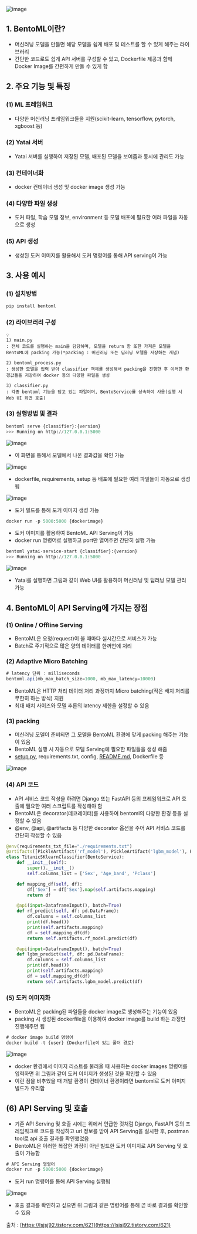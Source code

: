 ![image](https://user-images.githubusercontent.com/87981867/212082015-7755192f-49cb-460b-af89-475378aeb9ed.png)

## 1. BentoML이란?

- 머신러닝 모델을 만들면 해당 모델을 쉽게 배포 및 테스트를 할 수 있게 해주는 라이브러리
- 간단한 코드로도 쉽게 API 서버를 구성할 수 있고, Dockerfile 제공과 함께 Docker Image를 간편하게 만들 수 있게 함

## 2. 주요 기능 및 특징

### (1) ML 프레임워크

- 다양한 머신러닝 프레임워크들을 지원(scikit-learn, tensorflow, pytorch, xgboost 등)

### (2) Yatai 서버

- Yatai 서버를 실행하여 저장된 모델, 배포된 모델을 보여줌과 동시에 관리도 가능

### (3) 컨테이너화

- docker 컨테이너 생성 및 docker image 생성 가능

### (4) 다양한 파일 생성

- 도커 파일, 학습 모델 정보, environment 등 모델 배포에 필요한 여러 파일을 자동으로 생성

### (5) API 생성

- 생성된 도커 이미지를 활용해서 도커 명령어를 통해 API serving이 가능

## 3. 사용 예시

### (1) 설치방법

```python
pip install bentoml
```

### (2) 라이브러리 구성

```
💡
1) main.py
: 전체 코드를 실행하는 main을 담당하며, 모델을 return 함 또한 가져온 모델을 BentoML에 packing 가능(*packing : 머신러닝 또는 딥러닝 모델을 저장하는 개념) 

2) bentoml_process.py
: 생성한 모델을 입력 받아 classifier 객체를 생성해서 packing을 진행한 후 이러한 환경값들을 저장하여 docker 등의 다양한 파일을 생성

3) classifier.py
: 각종 bentoml 기능을 담고 있는 파일이며, BentoService를 상속하여 사용(실행 시 Web UI 화면 호출)
```

### (3) 실행방법 및 결과

```python
bentoml serve {classifier}:{version}
>>> Running on http://127.0.0.1:5000
```

![image](https://user-images.githubusercontent.com/87981867/212082268-949a4781-5cfb-40d1-9d5b-14b07cc29d82.png)

- 이 화면을 통해서 모델에서 나온 결과값을 확인 가능

![image](https://user-images.githubusercontent.com/87981867/212082331-3ae18fbb-60a2-4f87-a5aa-49f4f6135e53.png)

- dockerfile, requirements, setup 등 배포에 필요한 여러 파일들이 자동으로 생성 됨

![image](https://user-images.githubusercontent.com/87981867/212082391-02b53450-9b18-4ff9-9851-12723383d86e.png)

- 도커 빌드를 통해 도커 이미지 생성 가능

```python
docker run -p 5000:5000 {dockerimage}
```

- 도커 이미지를 활용하여 BentoML API Serving이 가능
- docker run 명령어로 실행하고 port만 열어주면 간단히 실행 가능

```python
bentoml yatai-service-start {classifier}:{version}
>>> Running on http://127.0.0.1:5000
```

![image](https://user-images.githubusercontent.com/87981867/212082481-33922931-973f-4808-8ed4-0548df490b6b.png)

- Yatai를 실행하면 그림과 같이 Web UI를 활용하여 머신러닝 및 딥러닝 모델 관리 가능

## 4. BentoML이 API Serving에 가지는 장점

### (1) Online / Offline Serving

- BentoML은 요청(request)이 올 때마다 실시간으로 서비스가 가능
- Batch로 주기적으로 많은 양의 데이터를 한꺼번에 처리

### (2) Adaptive Micro Batching

```jsx
# latency 단위 : milliseconds
bentoml.api(mb_max_batch_size=1000, mb_max_latency=10000)
```

- BentoML은 HTTP 처리 데이터 처리 과정까지 Micro batching(작은 배치 처리를 무한히 하는 방식) 지원
- 최대 배치 사이즈와 모델 추론의 latency 제한을 설정할 수 있음

### (3) packing

- 머신러닝 모델이 준비되면 그 모델을 BentoML 환경에 맞게 packing 해주는 기능이 있음
- BentoML 실행 시 자동으로 모델 Serving에 필요한 파일들을 생성 해줌
- [setup.py](http://setup.py/), requirements.txt, config, [README.md](http://readme.md/), Dockerfile 등

![image](https://user-images.githubusercontent.com/87981867/221738884-66710762-3c1c-4070-92f2-e33f176e8bed.png)

### (4) API 코드

- API 서비스 코드 작성을 하려면 Django 또는 FastAPI 등의 프레임워크로 API 호출에 필요한 여러 스크립트를 작성해야 함
- BentoML은 decorator(데코레이터)를 사용하여 bentoml의 다양한 환경 등을 설정할 수 있음
- @env, @api, @artifacts 등 다양한 decorator 옵션을 주어 API 서비스 코드를 간단히 작성할 수 있음

```python
@env(requirements_txt_file="./requirements.txt")
@artifacts([PickleArtifact('rf_model'), PickleArtifact('lgbm_model'), PickleArtifact('mapping')])
class TitanicSKlearnClassifier(BentoService):
    def __init__(self):
        super().__init__()
        self.columns_list = ['Sex', 'Age_band', 'Pclass']

    def mapping_df(self, df):
        df['Sex'] = df['Sex'].map(self.artifacts.mapping)
        return df

    @api(input=DataframeInput(), batch=True)
    def rf_predict(self, df: pd.DataFrame):
        df.columns = self.columns_list
        print(df.head())
        print(self.artifacts.mapping)
        df = self.mapping_df(df)
        return self.artifacts.rf_model.predict(df)

    @api(input=DataframeInput(), batch=True)
    def lgbm_predict(self, df: pd.DataFrame):
        df.columns = self.columns_list
        print(df.head())
        print(self.artifacts.mapping)
        df = self.mapping_df(df)
        return self.artifacts.lgbm_model.predict(df)
```

### (5) 도커 이미지화

- BentoML은 packing된 파일들을 docker image로 생성해주는 기능이 있음
- packing 시 생성된 dockerfile을 이용하여 docker image를 build 하는 과정만 진행해주면 됨

```jsx
# docker image build 명령어
docker build -t {user} {Dockerfile이 있는 폴더 경로}
```

![image](https://user-images.githubusercontent.com/87981867/221738923-769e48af-6aea-461f-a618-5ea53f158a06.png)

- docker 환경에서 이미지 리스트를 불러올 때 사용하는 docker images 명령어를 입력하면 위 그림과 같이 도커 이미지가 생성된 것을 확인할 수 있음
- 이런 점을 비추었을 때 개발 환경이 컨테이너 환경이라면 bentoml로 도커 이미지 빌드가 유리함

## (6) API Serving 및 호출

- 기존 API Serving 및 호출 시에는 위에서 언급한 것처럼 Django, FastAPI 등의 프레임워크로 코드를 작성하고 url 정보를 받아 API Serving을 실시한 후, postman tool로 api 호출 결과를 확인했었음
- BentoML은 이러한 복잡한 과정이 아닌 빌드한 도커 이미지로 API Serving 및 호출이 가능함

```jsx
# API Serving 명령어
docker run -p 5000:5000 {dockerimage}
```

- 도커 run 명령어를 통해 API Serving 실행됨

![image](https://user-images.githubusercontent.com/87981867/221738956-198adc74-8780-463a-8e90-c88ded2fd2d6.png)

- 호출 결과를 확인하고 싶으면 위 그림과 같은 명령어를 통해 곧 바로 결과를 확인할 수 있음

출처 : [https://lsjsj92.tistory.com/621](https://lsjsj92.tistory.com/621)
